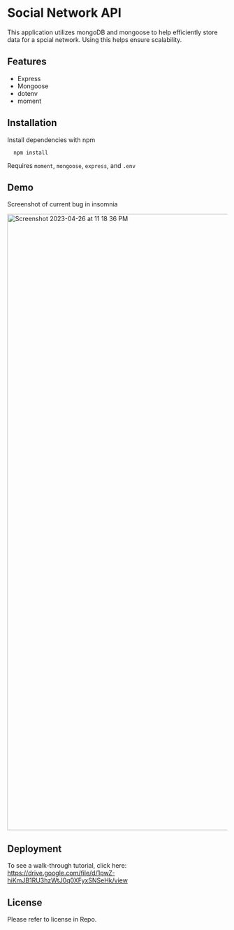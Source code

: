 # Social Network API

This application utilizes mongoDB and mongoose to help efficiently store data for a spcial network. Using this helps ensure scalability.

## Features

- Express
- Mongoose
- dotenv
- moment

## Installation

Install dependencies with npm

```cmd-line
  npm install
```

Requires `moment`, `mongoose`, `express`, and `.env`

## Demo

Screenshot of current bug in insomnia

<img width="1409" alt="Screenshot 2023-04-26 at 11 18 36 PM" src="https://user-images.githubusercontent.com/115678318/234751093-d24827c2-d4da-488f-a511-dcc4ebbbb184.png">



## Deployment

To see a walk-through tutorial, click here:
https://drive.google.com/file/d/1pwZ-hiKmJB1RU3hzWtJ0q0XFyxSNSeHk/view

## License

Please refer to license in Repo.
